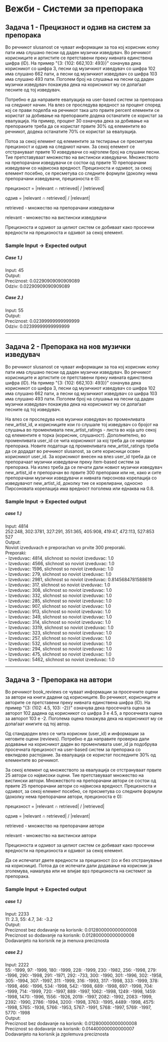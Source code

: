 # Вежби - Системи за препорака

## Задача 1 - Прецизност и одзив на систем за препорака
Во речникот slusanost се чуваат информации за тоа кој корисник колку пати има слушано песни од даден музички изведувач. Во речникот корисниците и артистите се претставени преку нивната единствена шифра (ID). На пример "{3: {102: 662,103: 493}}" означува дека корисникот со шифра 3, песни од музичкиот изведувач со шифра 102 има слушано 662 пати, а песни од музичкиот изведувач со шифра 103 има слушано 493 пати. Поголем број на слушања на песни од даден музички изведувач покажува дека на корисникот му се допаѓаат песните од тој изведувач.

Потребно е да направите евалуација на user-based систем за препорака на следниот начин. На влез се проследува вредност за процент според кој се прави поделба на речникот така што првите percent елементи се користат за добивање на препораките додека останатите се користат за евалуација. На пример, процент 30 означува дека за добивање на препораките треба да се користат првите 30% од елементите во речникот, додека останатите 70% се користат за евалуација.

Потоа за секој елемент од елементите за тестирање се пресметува прецизност и одзив на следниот начин. За секој елемент се отстрануваат првите 10 изведувачи со најголем број на слушани песни. Тие претставуваат множество на вистински изведувачи. Множеството на препорачани изведувачи се состои од првите 10 препорачани изведувачи со највисока вредност. Прецизноста и одзивот, за секој елемент посебно, се пресметува со следните формули (доколку нема препорачани изведувачи, прецизноста е 0):

прецизност = |relevant ∩ retrieved| / |retrieved|

одзив = |relevant ∩ retrieved| / |relevant|

retrieved - множество на препорачани изведувачи

relevant - множество на вистински изведувачи

Прецизноста и одзивот за целиот систем се добиваат како просечни вредности на прецизноста и одзивот за секој елемент.

### Sample Input  &#8594; Expected output
##### Case 1.)
Input: 45\
Output:\
Preciznost: 0.02290909090909089\
Odziv: 0.02290909090909089

##### Case 2.)
Input: 55\
Output:\
Preciznost: 0.02399999999999999\
Odziv: 0.02399999999999999

---
## Задача 2 - Препорака на нов музички изведувач
Во речникот slusanost се чуваат информации за тоа кој корисник колку пати има слушано песни од даден музички изведувач. Во речникот корисниците и артистите се претставени преку нивната единствена шифра (ID). На пример "{3: {102: 662,103: 493}}" означува дека корисникот со шифра 3, песни од музичкиот изведувач со шифра 102 има слушано 662 пати, а песни од музичкиот изведувач со шифра 103 има слушано 493 пати. Поголем број на слушања на песни од даден музички изведувач покажува дека на корисникот му се допаѓаат песните од тој изведувач.

На влез се проследува нов музички изведувач во променливата new_artist_id, и корисниците кои го слушале тој изведувач со бројот на слушања во променливата new_artist_ratings - листа во која што секој од елементите е торка (корисник, слушаност). Дополнително, во променливата user_id се чита корисникот за кој треба да се направи препорака. Новите податоци од променливата new_artist_ratings треба да се додадат во речникот slusanost, за сите корисници освен корисникот user_id. За корисникот внесен на влез user_id треба да се препорачаат музички изведувачи преку item-based систем за препорака. На излез треба да се печати дали новиот музички изведувач new_artist_id е препорачан во првите 300 препораки или не, како и сите препорачани музички изведувачи и нивната пирсонова корелација со изведувачот new_artist_id, доколку тие се корелирани, односно Пирсоновата корелација има вредност поголема или еднаква на 0.8.

### Sample Input  &#8594; Expected output
##### case 1.)
Input: 4814\
252:248, 302:3781, 327:291, 351:365, 405:908, 419:47, 472:113, 527:853\
527\
Output: \
Noviot izveduvach e preporachan vo prvite 300 preporaki.\
Preporaki:\
	- Izveduvac: 4814, slichnost so noviot izveduvac: 1.0\
	- Izveduvac: 4566, slichnost so noviot izveduvac: 1.0\
	- Izveduvac: 1596, slichnost so noviot izveduvac: 1.0\
	- Izveduvac: 279, slichnost so noviot izveduvac: 1.0\
	- Izveduvac: 2981, slichnost so noviot izveduvac: 0.8145684781588619\
	- Izveduvac: 317, slichnost so noviot izveduvac: 1.0\
	- Izveduvac: 308, slichnost so noviot izveduvac: 1.0\
	- Izveduvac: 332, slichnost so noviot izveduvac: 1.0\
	- Izveduvac: 285, slichnost so noviot izveduvac: 1.0\
	- Izveduvac: 907, slichnost so noviot izveduvac: 1.0\
	- Izveduvac: 913, slichnost so noviot izveduvac: 1.0\
	- Izveduvac: 349, slichnost so noviot izveduvac: 1.0\
	- Izveduvac: 314, slichnost so noviot izveduvac: 1.0\
	- Izveduvac: 3319, slichnost so noviot izveduvac: 1.0\
	- Izveduvac: 323, slichnost so noviot izveduvac: 1.0\
	- Izveduvac: 257, slichnost so noviot izveduvac: 1.0\
	- Izveduvac: 532, slichnost so noviot izveduvac: 1.0\
	- Izveduvac: 294, slichnost so noviot izveduvac: 1.0\
	- Izveduvac: 475, slichnost so noviot izveduvac: 1.0\
	- Izveduvac: 5462, slichnost so noviot izveduvac: 1.0


---
## Задача 3 - Препорака на автори
Во речникот book_reviews се чуваат информации за просечните оцени за автори на книги дадени од корисниците. Во речникот, корисниците и авторите се претставени преку нивната единствена шифра (ID). На пример "{3: {102: 4.5, 103: -2}}" означува дека просечната оцена за авторот 102 дадена од корисникот со шифра 3 е 4.5, а просечната оцена за авторот 103 е -2. Поголема оцена покажува дека на корисникот му се допаѓаат книгите од тој автор.

Од стандарден влез се чита корисник (user_id) и информации за неговите оцени (reviews). Потребно е да направите проверка дали додавање на корисникот даден во променливата user_id ја подобрува просечната прецизност на user-based систем за препорака со евклидово растојание. За евалуација се користат последните 30% од елементите во речникот.

За секој елемент од множеството за евалуација се отстрануваат првите 25 автори со највисоки оцени. Тие претставуваат множество на вистински автори. Множеството на препорачани автори се состои од првите 25 препорачани автори со највисока вредност. Прецизноста и одзивот, за секој елемент посебно, се пресметува со следните формули (доколку нема препорачани автори, прецизноста е 0):

прецизност = |relevant ∩ retrieved| / |retrieved|

одзив = |relevant ∩ retrieved| / |relevant|

retrieved - множество на препорачани автори

relevant - множество на вистински автори

Прецизноста и одзивот за целиот систем се добиваат како просечни вредности на прецизноста и одзивот за секој елемент.

Да се испечатат двете вредности за прецизност (со и без отстранување на корисници). Потоа да се испечати дали додавање на корисник ја зголемува, намалува или не влијае врз прецизноста на системот за препорака.


### Sample Input  &#8594; Expected output
##### case 1.)
Input: 2233\
11: 2.3, 55: 4.7, 34: -3.2\
Output: \
Preciznost bez dodavanje na korisnik: 0.012800000000000008\
Preciznost so dodavanje na korisnik: 0.012800000000000008\
Dodavanjeto na korisnik ne ja menuva preciznosta

##### case 2.)
Input: 2222\
55: -1999, 97: -1999, 180: -1999, 228: -1999, 230: -1982, 256: -1998, 279: -1996, 290: -1998, 291: -1971, 292: -733, 300: -1990, 301: -1996, 302: -1958, 305: -1994, 307: -1997, 311: -1999, 316: -1993, 317: -1998, 333: -1999, 378: -1998, 466: -1996, 534: -1998, 542: -1998, 689: -1998, 697: -1998, 704: -1999, 714: -1999, 720: -1997, 889: -1997, 1062: -1998, 1249: -1998, 1459: -1998, 1470: -1996, 1556: -1926, 2019: -1997, 2082: -1992, 2083: -1999, 2392: -1990, 2786: -1994, 3200: -1998, 3763: -1995, 4489: -1998, 4575: -1998, 5765: -1936, 5766: -1953, 5767: -1991, 5768: -1997, 5769: -1997, 5770: -1998\
Output: \
Preciznost bez dodavanje na korisnik: 0.012800000000000008\
Preciznost so dodavanje na korisnik: 0.014400000000000007\
Dodavanjeto na korisnik ja zgolemuva preciznosta

